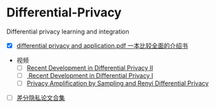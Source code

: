 # Differential-Privacy
Differential privacy learning and integration

- [x] [differential privacy and application.pdf 一本比较全面的介绍书](https://github.com/Billy1900/Differential-Privacy/blob/master/differential%20privacy%20and%20application.pdf)

- 视频
  - [ ] [Recent Development in Differential Privacy II](https://www.youtube.com/watch?v=3EpNKI2l-20)
  - [ ] [ Recent Development in Differential Privacy I](https://www.youtube.com/watch?v=pWUgFHkfOO0)
  - [ ] [Privacy Amplification by Sampling and Renyi Differential Privacy](https://www.youtube.com/watch?v=0MAvz0YK5E4)
  
- [ ] [差分隐私论文合集](https://github.com/Billy1900/Differential-Privacy/blob/master/collection_of_papers.md)
